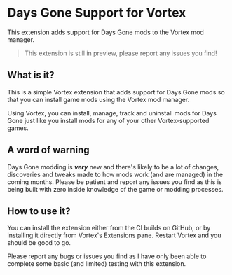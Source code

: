 # Days Gone Support for Vortex

This extension adds support for Days Gone mods to the Vortex mod manager.

> This extension is still in preview, please report any issues you find! 

## What is it?

This is a simple Vortex extension that adds support for Days Gone mods so that you can install game mods using the Vortex mod manager.

Using Vortex, you can install, manage, track and uninstall mods for Days Gone just like you install mods for any of your other Vortex-supported games.

## A word of warning

Days Gone modding is ***very*** new and there's likely to be a lot of changes, discoveries and tweaks made to how mods work (and are managed) in the coming months. Please be patient and report any issues you find as this is being built with zero inside knowledge of the game or modding processes.

## How to use it?

You can install the extension either from the CI builds on GitHub, or by installing it directly from Vortex's Extensions pane. Restart Vortex and you should be good to go.

Please report any bugs or issues you find as I have only been able to complete some basic (and limited) testing with this extension.